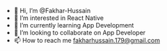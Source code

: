 - 👋 Hi, I’m @Fakhar-Hussain
- 👀 I’m interested in React Native 
- 🌱 I’m currently learning App Development
- 💞️ I’m looking to collaborate on App Developer
- 📫 How to reach me fakharhussain.179@gmail.com

<!---
Fakhar-Hussain/Fakhar-Hussain is a ✨ special ✨ repository because its `README.md` (this file) appears on your GitHub profile.
You can click the Preview link to take a look at your changes.
--->
